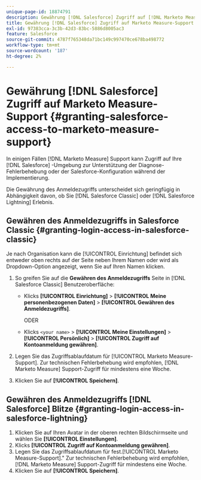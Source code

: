 ```yaml
---
unique-page-id: 18874791
description: Gewährung [!DNL Salesforce] Zugriff auf [!DNL Marketo Measure] Support - [!DNL Marketo Measure]
title: Gewährung [!DNL Salesforce] Zugriff auf Marketo Measure-Support
exl-id: 97383cca-3c3b-42d3-83bc-5886d8005ac3
feature: Salesforce
source-git-commit: 4787f765348da71bc149c997470ce678ba498772
workflow-type: tm+mt
source-wordcount: '187'
ht-degree: 2%

---
```


# Gewährung [!DNL Salesforce] Zugriff auf Marketo Measure-Support {#granting-salesforce-access-to-marketo-measure-support}

In einigen Fällen [!DNL Marketo Measure] Support kann Zugriff auf Ihre [!DNL Salesforce] -Umgebung zur Unterstützung der Diagnose-Fehlerbehebung oder der Salesforce-Konfiguration während der Implementierung.

Die Gewährung des Anmeldezugriffs unterscheidet sich geringfügig in Abhängigkeit davon, ob Sie [!DNL Salesforce Classic] oder [!DNL Salesforce Lightning] Erlebnis.

## Gewähren des Anmeldezugriffs in Salesforce Classic {#granting-login-access-in-salesforce-classic}

Je nach Organisation kann die [!UICONTROL Einrichtung] befindet sich entweder oben rechts auf der Seite neben Ihrem Namen oder wird als Dropdown-Option angezeigt, wenn Sie auf Ihren Namen klicken.

1. So greifen Sie auf die **Gewähren des Anmeldezugriffs** Seite in [!DNL Salesforce Classic] Benutzeroberfläche:

   * Klicks **[!UICONTROL Einrichtung]** > **[!UICONTROL Meine personenbezogenen Daten]** > **[!UICONTROL Gewähren des Anmeldezugriffs]**.

     ODER

   * Klicks `<your name>` > **[!UICONTROL Meine Einstellungen]** > **[!UICONTROL Persönlich]** > **[!UICONTROL Zugriff auf Kontoanmeldung gewähren]**.

1. Legen Sie das Zugriffsablaufdatum für [!UICONTROL Marketo Measure-Support]. Zur technischen Fehlerbehebung wird empfohlen, [!DNL Marketo Measure] Support-Zugriff für mindestens eine Woche.
1. Klicken Sie auf **[!UICONTROL Speichern]**.

## Gewähren des Anmeldezugriffs [!DNL Salesforce] Blitze {#granting-login-access-in-salesforce-lightning}

1. Klicken Sie auf Ihren Avatar in der oberen rechten Bildschirmseite und wählen Sie **[!UICONTROL Einstellungen]**.
1. Klicks **[!UICONTROL Zugriff auf Kontoanmeldung gewähren]**.
1. Legen Sie das Zugriffsablaufdatum für fest.[!UICONTROL Marketo Measure-Support].&quot; Zur technischen Fehlerbehebung wird empfohlen, [!DNL Marketo Measure] Support-Zugriff für mindestens eine Woche.
1. Klicken Sie auf **[!UICONTROL Speichern]**.
